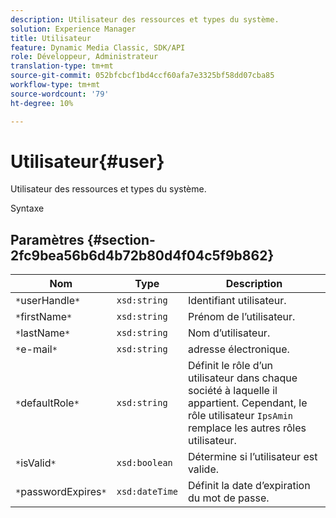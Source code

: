 ```yaml
---
description: Utilisateur des ressources et types du système.
solution: Experience Manager
title: Utilisateur
feature: Dynamic Media Classic, SDK/API
role: Développeur, Administrateur
translation-type: tm+mt
source-git-commit: 052bfcbcf1bd4ccf60afa7e3325bf58dd07cba85
workflow-type: tm+mt
source-wordcount: '79'
ht-degree: 10%

---
```



# Utilisateur{#user}

Utilisateur des ressources et types du système.

Syntaxe

## Paramètres {#section-2fc9bea56b6d4b72b80d4f04c5f9b862}

| Nom | Type | Description |
|---|---|---|
| `*`userHandle`*` | `xsd:string` | Identifiant utilisateur. |
| `*`firstName`*` | `xsd:string` | Prénom de l’utilisateur. |
| `*`lastName`*` | `xsd:string` | Nom d’utilisateur. |
| `*`e-mail`*` | `xsd:string` | adresse électronique. |
| `*`defaultRole`*` | `xsd:string` | Définit le rôle d’un utilisateur dans chaque société à laquelle il appartient. Cependant, le rôle utilisateur `IpsAmin` remplace les autres rôles utilisateur. |
| `*`isValid`*` | `xsd:boolean` | Détermine si l’utilisateur est valide. |
| `*`passwordExpires`*` | `xsd:dateTime` | Définit la date d’expiration du mot de passe. |

